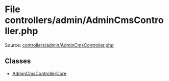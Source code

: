 File controllers/admin/AdminCmsController.php
=========
Source: [controllers/admin/AdminCmsController.php](https://github.com/PrestaShop/PrestaShop/blob/1.6.1.1/controllers/admin/AdminCmsController.php)


Classes
-------

* [AdminCmsControllerCore](class.AdminCmsControllerCore)

